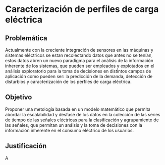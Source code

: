 Caracterización de perfiles de carga eléctrica
===

## Problemática
Actualmente con la creciente integración de sensores en las máquinas y sistemas eléctricos se estan recolectando datos que antes no se tenían, estos datos abren un nuevo paradigma para el análisis de la información inherente de los sistemas, que pueden ser empleados y explotados en el análisis exploratorio para la toma de decisiones en distintos campos de aplicación como pueden ser: la predicción de la demanda, detección de disturbios y caracterización de los perfiles de carga eléctrica.

## Objetivo
Proponer una metología basada en un modelo matemático que permita abordar la escalabilidad y desfase de los datos en la colección de las series de tiempo de las señales eléctricas para la clasificación y agrupamiento de las señales, que permitan un análsis y la toma de decisiones con la información inherente en el consumo eléctrico de los usuarios.

## Justificación
A
